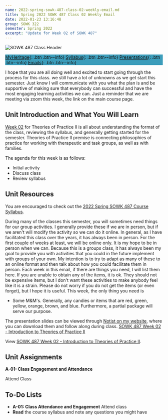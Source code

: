 ```yaml
---
name: 2022-spring-sowk-487-class-02-weekly-email.md
title: Spring 2022 SOWK 487 Class 02 Weekly Email
date: 2022-01-23 13:16:48
group: SOWK 322
semester: Spring 2022
excerpt: "Update for Week 02 of SOWK 487"
---
```


![SOWK 487 Class Header](https://jacobrcampbell.com/assets/media/2020-class-header-sowk-theories-of-practice-ii.png)

<div style="background-color: #3b9cba; width: 100%;" markdown="1">

[MyHeritage](https://myheritage.heritage.edu/ICS/Academics/SOWK/SOWK_487W/2122_SP-SOWK_487W-2/){: .btn .btn--info}
[Syllabus](https://jacobrcampbell.com/assets/media/2022-spring-sowk-487-syllabus.pdf){: .btn .btn--info}
[Presentations](https://presentations.jacobrcampbell.com){: .btn .btn--info}
[Emails](https://jacobrcampbell.com/communications/){: .btn .btn--info}

</div>

I hope that you are all doing well and excited to start going through the process for this class. we still have a lot of unknowns as we get start this semester. Just know I will communicate with you what the plan is and be supportive of making sure that everybody can successful and have the most engaging learning activities we can. Just a reminder that we are meeting via zoom this week, the link on the main course page.

## Unit Introduction and What You Will Learn

[Week 02](https://myheritage.heritage.edu/ICS/Academics/SOWK/SOWK_487W/2122_SP-SOWK_487W-2/W-02_124_—_130.jnz) for Theories of Practice II is all about understanding the format of the class, reviewing the syllabus, and generally getting started for the semester. Theories of Practice II premise is connecting philosophies of practice for working with therapeutic and task groups, as well as with families.

The agenda for this week is as follows:

- Initial activity
- Discuss class
- Review syllabus

## Unit Resources

You are encouraged to check out the [2022 Spring SOWK 487 Course Syllabus](https://myheritage.heritage.edu/ICS/Portlets/ICS/Handoutportlet/viewhandler.ashx?handout_id=19d91803-e0b4-43b0-b21b-08bb7943cc23).

During many of the classes this semester, you will sometimes need things for our group activities. I generally provide these if we are in person, but if we aren't will modify the activity so we can do it online. In general, as I have facilitated this class over the years, it has always been in person. For the first couple of weeks at least, we will be online only. It is my hope to be in person when we can. Because this is a groups class, it has always been my goal to provide you with activities that you could in the future implement with groups of your own. My intention is to try to adapt as many of these to an online format and then talk about how you could facilitate them in person. Each week in this email, if there are things you need, I will list them here. If you are unable to obtain any of the items, it is ok. They should not be expensive items, but I don't want these activities to make anybody feel like it is a strain. Please do not worry if you do not get the items (or even forget), but I hope it is useful. This week, the only thing you need is

- Some M&M's. Generally, any candies or items that are red, green, yellow, orange, brown, and blue. Furthermore, a partial package will serve our purpose.

The presentation slides can be viewed through [Notist on my website](https://presentations.jacobrcampbell.com), where you can download them and follow along during class. [SOWK 487 Week 02 - Introduction to Theories of Practice II](https://presentations.jacobrcampbell.com/S9A3Nj)

<p data-notist="campjacob/S9A3Nj">View <a href="https://presentations.jacobrcampbell.com/S9A3Nj">SOWK 487 Week 02 - Introduction to Theories of Practice II</a>.</p><script async src="https://on.notist.cloud/embed/002.js"></script>

## Unit Assignments

**A-01: Class Engagement and Attendance**

Attend Class

## To-Do Lists

- **A-01: Class Attendance and Engagement** Attend class
- **Read** the course syllabus and note any questions you might have

